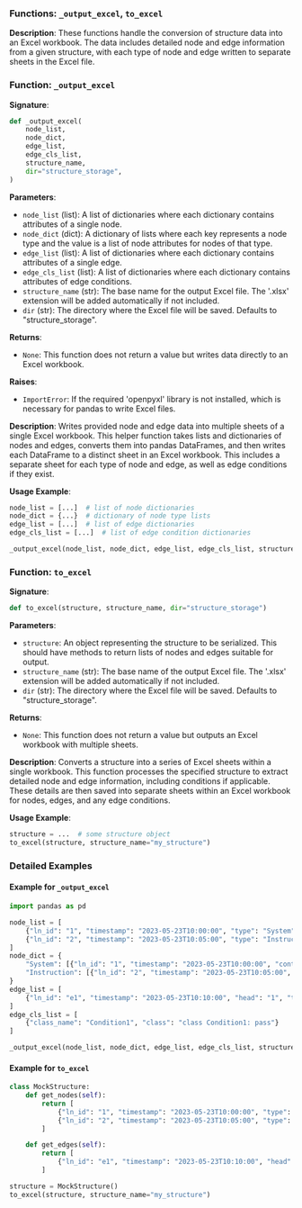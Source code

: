 
### Functions: `_output_excel`, `to_excel`

**Description**:
These functions handle the conversion of structure data into an Excel workbook. The data includes detailed node and edge information from a given structure, with each type of node and edge written to separate sheets in the Excel file.

### Function: `_output_excel`

**Signature**:
```python
def _output_excel(
    node_list,
    node_dict,
    edge_list,
    edge_cls_list,
    structure_name,
    dir="structure_storage",
)
```

**Parameters**:
- `node_list` (list): A list of dictionaries where each dictionary contains attributes of a single node.
- `node_dict` (dict): A dictionary of lists where each key represents a node type and the value is a list of node attributes for nodes of that type.
- `edge_list` (list): A list of dictionaries where each dictionary contains attributes of a single edge.
- `edge_cls_list` (list): A list of dictionaries where each dictionary contains attributes of edge conditions.
- `structure_name` (str): The base name for the output Excel file. The '.xlsx' extension will be added automatically if not included.
- `dir` (str): The directory where the Excel file will be saved. Defaults to "structure_storage".

**Returns**:
- `None`: This function does not return a value but writes data directly to an Excel workbook.

**Raises**:
- `ImportError`: If the required 'openpyxl' library is not installed, which is necessary for pandas to write Excel files.

**Description**:
Writes provided node and edge data into multiple sheets of a single Excel workbook. This helper function takes lists and dictionaries of nodes and edges, converts them into pandas DataFrames, and then writes each DataFrame to a distinct sheet in an Excel workbook. This includes a separate sheet for each type of node and edge, as well as edge conditions if they exist.

**Usage Example**:
```python
node_list = [...]  # list of node dictionaries
node_dict = {...}  # dictionary of node type lists
edge_list = [...]  # list of edge dictionaries
edge_cls_list = [...]  # list of edge condition dictionaries

_output_excel(node_list, node_dict, edge_list, edge_cls_list, structure_name="my_structure")
```

### Function: `to_excel`

**Signature**:
```python
def to_excel(structure, structure_name, dir="structure_storage")
```

**Parameters**:
- `structure`: An object representing the structure to be serialized. This should have methods to return lists of nodes and edges suitable for output.
- `structure_name` (str): The base name of the output Excel file. The '.xlsx' extension will be added automatically if not included.
- `dir` (str): The directory where the Excel file will be saved. Defaults to "structure_storage".

**Returns**:
- `None`: This function does not return a value but outputs an Excel workbook with multiple sheets.

**Description**:
Converts a structure into a series of Excel sheets within a single workbook. This function processes the specified structure to extract detailed node and edge information, including conditions if applicable. These details are then saved into separate sheets within an Excel workbook for nodes, edges, and any edge conditions.

**Usage Example**:
```python
structure = ...  # some structure object
to_excel(structure, structure_name="my_structure")
```

### Detailed Examples

#### Example for `_output_excel`

```python
import pandas as pd

node_list = [
    {"ln_id": "1", "timestamp": "2023-05-23T10:00:00", "type": "System"},
    {"ln_id": "2", "timestamp": "2023-05-23T10:05:00", "type": "Instruction"}
]
node_dict = {
    "System": [{"ln_id": "1", "timestamp": "2023-05-23T10:00:00", "content": "System content"}],
    "Instruction": [{"ln_id": "2", "timestamp": "2023-05-23T10:05:00", "content": "Instruction content"}]
}
edge_list = [
    {"ln_id": "e1", "timestamp": "2023-05-23T10:10:00", "head": "1", "tail": "2", "label": "connects"}
]
edge_cls_list = [
    {"class_name": "Condition1", "class": "class Condition1: pass"}
]

_output_excel(node_list, node_dict, edge_list, edge_cls_list, structure_name="my_structure")
```

#### Example for `to_excel`

```python
class MockStructure:
    def get_nodes(self):
        return [
            {"ln_id": "1", "timestamp": "2023-05-23T10:00:00", "type": "System"},
            {"ln_id": "2", "timestamp": "2023-05-23T10:05:00", "type": "Instruction"}
        ]

    def get_edges(self):
        return [
            {"ln_id": "e1", "timestamp": "2023-05-23T10:10:00", "head": "1", "tail": "2", "label": "connects"}
        ]

structure = MockStructure()
to_excel(structure, structure_name="my_structure")
```
